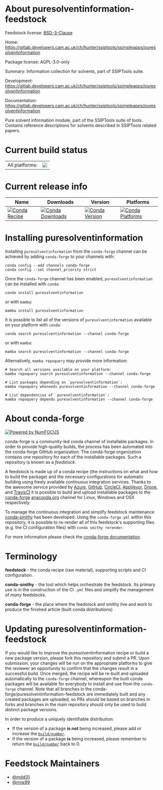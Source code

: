 About puresolventinformation-feedstock
======================================

Feedstock license: [BSD-3-Clause](https://github.com/conda-forge/puresolventinformation-feedstock/blob/main/LICENSE.txt)

Home: https://gitlab.developers.cam.ac.uk/ch/hunter/ssiptools/ssimpleapps/puresolventinformation

Package license: AGPL-3.0-only

Summary: Information collection for solvents, part of SSIPTools suite.

Development: https://gitlab.developers.cam.ac.uk/ch/hunter/ssiptools/ssimpleapps/puresolventinformation

Documentation: https://gitlab.developers.cam.ac.uk/ch/hunter/ssiptools/ssimpleapps/puresolventinformation

Pure solvent information module, part of the SSIPTools suite of tools.
Contains reference descriptions for solvents described in SSIPTools related papers.


Current build status
====================


<table><tr><td>All platforms:</td>
    <td>
      <a href="https://dev.azure.com/conda-forge/feedstock-builds/_build/latest?definitionId=14133&branchName=main">
        <img src="https://dev.azure.com/conda-forge/feedstock-builds/_apis/build/status/puresolventinformation-feedstock?branchName=main">
      </a>
    </td>
  </tr>
</table>

Current release info
====================

| Name | Downloads | Version | Platforms |
| --- | --- | --- | --- |
| [![Conda Recipe](https://img.shields.io/badge/recipe-puresolventinformation-green.svg)](https://anaconda.org/conda-forge/puresolventinformation) | [![Conda Downloads](https://img.shields.io/conda/dn/conda-forge/puresolventinformation.svg)](https://anaconda.org/conda-forge/puresolventinformation) | [![Conda Version](https://img.shields.io/conda/vn/conda-forge/puresolventinformation.svg)](https://anaconda.org/conda-forge/puresolventinformation) | [![Conda Platforms](https://img.shields.io/conda/pn/conda-forge/puresolventinformation.svg)](https://anaconda.org/conda-forge/puresolventinformation) |

Installing puresolventinformation
=================================

Installing `puresolventinformation` from the `conda-forge` channel can be achieved by adding `conda-forge` to your channels with:

```
conda config --add channels conda-forge
conda config --set channel_priority strict
```

Once the `conda-forge` channel has been enabled, `puresolventinformation` can be installed with `conda`:

```
conda install puresolventinformation
```

or with `mamba`:

```
mamba install puresolventinformation
```

It is possible to list all of the versions of `puresolventinformation` available on your platform with `conda`:

```
conda search puresolventinformation --channel conda-forge
```

or with `mamba`:

```
mamba search puresolventinformation --channel conda-forge
```

Alternatively, `mamba repoquery` may provide more information:

```
# Search all versions available on your platform:
mamba repoquery search puresolventinformation --channel conda-forge

# List packages depending on `puresolventinformation`:
mamba repoquery whoneeds puresolventinformation --channel conda-forge

# List dependencies of `puresolventinformation`:
mamba repoquery depends puresolventinformation --channel conda-forge
```


About conda-forge
=================

[![Powered by
NumFOCUS](https://img.shields.io/badge/powered%20by-NumFOCUS-orange.svg?style=flat&colorA=E1523D&colorB=007D8A)](https://numfocus.org)

conda-forge is a community-led conda channel of installable packages.
In order to provide high-quality builds, the process has been automated into the
conda-forge GitHub organization. The conda-forge organization contains one repository
for each of the installable packages. Such a repository is known as a *feedstock*.

A feedstock is made up of a conda recipe (the instructions on what and how to build
the package) and the necessary configurations for automatic building using freely
available continuous integration services. Thanks to the awesome service provided by
[Azure](https://azure.microsoft.com/en-us/services/devops/), [GitHub](https://github.com/),
[CircleCI](https://circleci.com/), [AppVeyor](https://www.appveyor.com/),
[Drone](https://cloud.drone.io/welcome), and [TravisCI](https://travis-ci.com/)
it is possible to build and upload installable packages to the
[conda-forge](https://anaconda.org/conda-forge) [anaconda.org](https://anaconda.org/)
channel for Linux, Windows and OSX respectively.

To manage the continuous integration and simplify feedstock maintenance
[conda-smithy](https://github.com/conda-forge/conda-smithy) has been developed.
Using the ``conda-forge.yml`` within this repository, it is possible to re-render all of
this feedstock's supporting files (e.g. the CI configuration files) with ``conda smithy rerender``.

For more information please check the [conda-forge documentation](https://conda-forge.org/docs/).

Terminology
===========

**feedstock** - the conda recipe (raw material), supporting scripts and CI configuration.

**conda-smithy** - the tool which helps orchestrate the feedstock.
                   Its primary use is in the construction of the CI ``.yml`` files
                   and simplify the management of *many* feedstocks.

**conda-forge** - the place where the feedstock and smithy live and work to
                  produce the finished article (built conda distributions)


Updating puresolventinformation-feedstock
=========================================

If you would like to improve the puresolventinformation recipe or build a new
package version, please fork this repository and submit a PR. Upon submission,
your changes will be run on the appropriate platforms to give the reviewer an
opportunity to confirm that the changes result in a successful build. Once
merged, the recipe will be re-built and uploaded automatically to the
`conda-forge` channel, whereupon the built conda packages will be available for
everybody to install and use from the `conda-forge` channel.
Note that all branches in the conda-forge/puresolventinformation-feedstock are
immediately built and any created packages are uploaded, so PRs should be based
on branches in forks and branches in the main repository should only be used to
build distinct package versions.

In order to produce a uniquely identifiable distribution:
 * If the version of a package **is not** being increased, please add or increase
   the [``build/number``](https://docs.conda.io/projects/conda-build/en/latest/resources/define-metadata.html#build-number-and-string).
 * If the version of a package **is** being increased, please remember to return
   the [``build/number``](https://docs.conda.io/projects/conda-build/en/latest/resources/define-metadata.html#build-number-and-string)
   back to 0.

Feedstock Maintainers
=====================

* [@mdd31](https://github.com/mdd31/)
* [@mjw99](https://github.com/mjw99/)

